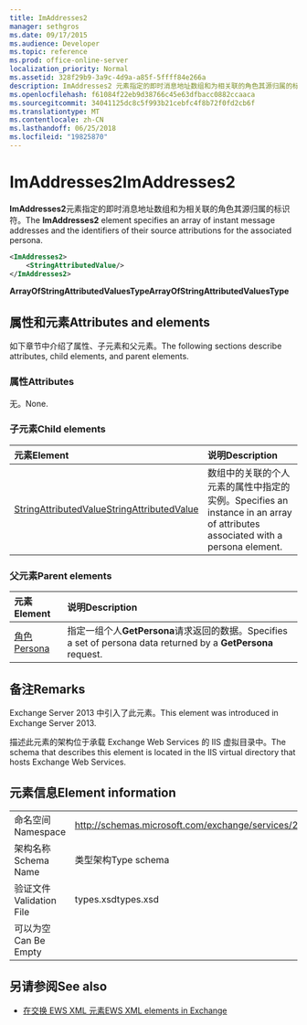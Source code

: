 ```yaml
---
title: ImAddresses2
manager: sethgros
ms.date: 09/17/2015
ms.audience: Developer
ms.topic: reference
ms.prod: office-online-server
localization_priority: Normal
ms.assetid: 328f29b9-3a9c-4d9a-a85f-5ffff84e266a
description: ImAddresses2 元素指定的即时消息地址数组和为相关联的角色其源归属的标识符。
ms.openlocfilehash: f61084f22eb9d38766c45e63dfbacc0882ccaaca
ms.sourcegitcommit: 34041125dc8c5f993b21cebfc4f8b72f0fd2cb6f
ms.translationtype: MT
ms.contentlocale: zh-CN
ms.lasthandoff: 06/25/2018
ms.locfileid: "19825870"
---
```

# <a name="imaddresses2"></a><span data-ttu-id="d7b66-103">ImAddresses2</span><span class="sxs-lookup"><span data-stu-id="d7b66-103">ImAddresses2</span></span>

<span data-ttu-id="d7b66-104">**ImAddresses2**元素指定的即时消息地址数组和为相关联的角色其源归属的标识符。</span><span class="sxs-lookup"><span data-stu-id="d7b66-104">The **ImAddresses2** element specifies an array of instant message addresses and the identifiers of their source attributions for the associated persona.</span></span> 
  
```XML
<ImAddresses2>
    <StringAttributedValue/>
</ImAddresses2>
```

 <span data-ttu-id="d7b66-105">**ArrayOfStringAttributedValuesType**</span><span class="sxs-lookup"><span data-stu-id="d7b66-105">**ArrayOfStringAttributedValuesType**</span></span>
## <a name="attributes-and-elements"></a><span data-ttu-id="d7b66-106">属性和元素</span><span class="sxs-lookup"><span data-stu-id="d7b66-106">Attributes and elements</span></span>

<span data-ttu-id="d7b66-107">如下章节中介绍了属性、子元素和父元素。</span><span class="sxs-lookup"><span data-stu-id="d7b66-107">The following sections describe attributes, child elements, and parent elements.</span></span>
  
### <a name="attributes"></a><span data-ttu-id="d7b66-108">属性</span><span class="sxs-lookup"><span data-stu-id="d7b66-108">Attributes</span></span>

<span data-ttu-id="d7b66-109">无。</span><span class="sxs-lookup"><span data-stu-id="d7b66-109">None.</span></span>
  
### <a name="child-elements"></a><span data-ttu-id="d7b66-110">子元素</span><span class="sxs-lookup"><span data-stu-id="d7b66-110">Child elements</span></span>

|<span data-ttu-id="d7b66-111">**元素**</span><span class="sxs-lookup"><span data-stu-id="d7b66-111">**Element**</span></span>|<span data-ttu-id="d7b66-112">**说明**</span><span class="sxs-lookup"><span data-stu-id="d7b66-112">**Description**</span></span>|
|:-----|:-----|
|[<span data-ttu-id="d7b66-113">StringAttributedValue</span><span class="sxs-lookup"><span data-stu-id="d7b66-113">StringAttributedValue</span></span>](stringattributedvalue.md) <br/> |<span data-ttu-id="d7b66-114">数组中的关联的个人元素的属性中指定的实例。</span><span class="sxs-lookup"><span data-stu-id="d7b66-114">Specifies an instance in an array of attributes associated with a persona element.</span></span>  <br/> |
   
### <a name="parent-elements"></a><span data-ttu-id="d7b66-115">父元素</span><span class="sxs-lookup"><span data-stu-id="d7b66-115">Parent elements</span></span>

|<span data-ttu-id="d7b66-116">**元素**</span><span class="sxs-lookup"><span data-stu-id="d7b66-116">**Element**</span></span>|<span data-ttu-id="d7b66-117">**说明**</span><span class="sxs-lookup"><span data-stu-id="d7b66-117">**Description**</span></span>|
|:-----|:-----|
|[<span data-ttu-id="d7b66-118">角色</span><span class="sxs-lookup"><span data-stu-id="d7b66-118">Persona</span></span>](persona.md) <br/> |<span data-ttu-id="d7b66-119">指定一组个人**GetPersona**请求返回的数据。</span><span class="sxs-lookup"><span data-stu-id="d7b66-119">Specifies a set of persona data returned by a **GetPersona** request.</span></span>  <br/> |
   
## <a name="remarks"></a><span data-ttu-id="d7b66-120">备注</span><span class="sxs-lookup"><span data-stu-id="d7b66-120">Remarks</span></span>

<span data-ttu-id="d7b66-121">Exchange Server 2013 中引入了此元素。</span><span class="sxs-lookup"><span data-stu-id="d7b66-121">This element was introduced in Exchange Server 2013.</span></span>
  
<span data-ttu-id="d7b66-122">描述此元素的架构位于承载 Exchange Web Services 的 IIS 虚拟目录中。</span><span class="sxs-lookup"><span data-stu-id="d7b66-122">The schema that describes this element is located in the IIS virtual directory that hosts Exchange Web Services.</span></span>
  
## <a name="element-information"></a><span data-ttu-id="d7b66-123">元素信息</span><span class="sxs-lookup"><span data-stu-id="d7b66-123">Element information</span></span>

|||
|:-----|:-----|
|<span data-ttu-id="d7b66-124">命名空间</span><span class="sxs-lookup"><span data-stu-id="d7b66-124">Namespace</span></span>  <br/> |http://schemas.microsoft.com/exchange/services/2006/types  <br/> |
|<span data-ttu-id="d7b66-125">架构名称</span><span class="sxs-lookup"><span data-stu-id="d7b66-125">Schema Name</span></span>  <br/> |<span data-ttu-id="d7b66-126">类型架构</span><span class="sxs-lookup"><span data-stu-id="d7b66-126">Type schema</span></span>  <br/> |
|<span data-ttu-id="d7b66-127">验证文件</span><span class="sxs-lookup"><span data-stu-id="d7b66-127">Validation File</span></span>  <br/> |<span data-ttu-id="d7b66-128">types.xsd</span><span class="sxs-lookup"><span data-stu-id="d7b66-128">types.xsd</span></span>  <br/> |
|<span data-ttu-id="d7b66-129">可以为空</span><span class="sxs-lookup"><span data-stu-id="d7b66-129">Can Be Empty</span></span>  <br/> ||
   
## <a name="see-also"></a><span data-ttu-id="d7b66-130">另请参阅</span><span class="sxs-lookup"><span data-stu-id="d7b66-130">See also</span></span>



- [<span data-ttu-id="d7b66-131">在交换 EWS XML 元素</span><span class="sxs-lookup"><span data-stu-id="d7b66-131">EWS XML elements in Exchange</span></span>](ews-xml-elements-in-exchange.md)

